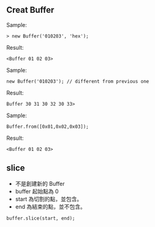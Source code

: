 
Creat Buffer
------

Sample:
```
> new Buffer('010203', 'hex');
```

Result: 
```
<Buffer 01 02 03>
```

Sample: 
```
new Buffer('010203'); // different from previous one
```

Result: 
```
Buffer 30 31 30 32 30 33>
```

Sample: 
```
Buffer.from([0x01,0x02,0x03]);
```

Result: 
```
<Buffer 01 02 03>
```


slice
-----

- 不是創建新的 Buffer
- buffer 起始點為 0
- start 為切割的點，並包含。
- end 為結束的點，並不包含。

```
buffer.slice(start, end); 
```

